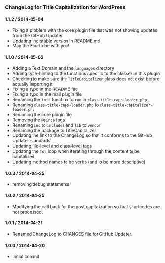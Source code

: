 ### ChangeLog for Title Capitalization for WordPress

#### 1.1.2 / 2014-05-04

* Fixing a problem with the core plugin file that was not showing updates from the GitHub Updater
* Updating the stable version in README.md
* May the Fourth be with you!

#### 1.1.0 / 2014-05-02

* Adding a Text Domain and the `languages` directory
* Adding type-hinting to the functions specific to the classes in this plugin
* Checking to make sure the `TitleCapitalizer` class does not exist before actually importing it
* Fixing a typo in the README file
* Fixing a typo in the mail plugin file
* Renaming the `init` function to `run` in `class-title-caps-loader.php`
* Renaming `class-title-caps-loader.php` to `class-title-capitalizer-loader.php`
* Renaming the core plugin file
* Removing the `@since` tags
* Renaming `inc` to `includes` and `lib` to `vendor`
* Renaming the package to TitleCapitalizer
* Updating the link to the ChangeLog so that it conforms to the GitHub Updater standards
* Updating file-level and class-level tags
* Updating the `for` loop when iterating through the content to be capitalized
* Updating method names to be verbs (and to be more descriptive)

#### 1.0.3 / 2014-04-25

* removing debug statements

#### 1.0.2 / 2014-04-25

* Modifying the call back for the post capitalization so that shortcodes are not processed.

#### 1.0.1 / 2014-04-21

* Renamed ChangeLog to CHANGES file for GitHub Updater.

#### 1.0.0 / 2014-04-20

* Initial commit
